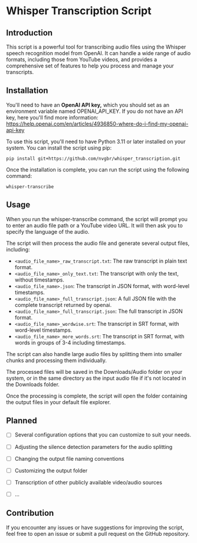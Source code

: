 # Whisper Transcription Script

## Introduction

This script is a powerful tool for transcribing audio files using the Whisper speech recognition model from OpenAI. It
can handle a wide range of audio formats, including those from YouTube videos, and provides a comprehensive set of
features to help you process and manage your transcripts.

## Installation

You'll need to have an **OpenAI API key,** which you should set as an environment variable named OPENAI_API_KEY.
If you do not have an API key, here you'll find more information: https://help.openai.com/en/articles/4936850-where-do-i-find-my-openai-api-key

To use this script, you'll need to have Python 3.11 or later installed on your system. You can install the script using
pip:

```shell
pip install git+https://github.com/nvgbr/whisper_transcription.git
```
Once the installation is complete, you can run the script using the following command:

```shell
whisper-transcribe
```
## Usage

When you run the whisper-transcribe command, the script will prompt you to enter an audio file path or a YouTube video
URL. It will then ask you to specify the language of the audio.

The script will then process the audio file and generate several output files, including:

- `<audio_file_name>_raw_transcript.txt`: The raw transcript in plain text format.
- `<audio_file_name>_only_text.txt`: The transcript with only the text, without timestamps.
- `<audio_file_name>.json`: The transcript in JSON format, with word-level timestamps.
- `<audio_file_name>_full_transcript.json`: A full JSON file with the complete transcript returned by openai.
- `<audio_file_name>_full_transcript.json`: The full transcript in JSON format.
- `<audio_file_name>_wordwise.srt`: The transcript in SRT format, with word-level timestamps.
- `<audio_file_name>_more_words.srt`: The transcript in SRT format, with words in groups of 3-4 including timestamps.

The script can also handle large audio files by splitting them into smaller chunks and processing them individually.

The processed files will be saved in the Downloads/Audio folder on your system, or in the same directory as the input
audio file if it's not located in the Downloads folder.

Once the processing is complete, the script will open the folder containing the output files in your default file
explorer.

## Planned

- [ ] Several configuration options that you can customize to suit your needs.
- [ ] Adjusting the silence detection parameters for the audio splitting
- [ ] Changing the output file naming conventions
- [ ] Customizing the output folder
- [ ] Transcription of other publicly available video/audio sources
- [ ] ...


## Contribution

If you encounter any issues or have suggestions for improving the script, feel free to open an issue or submit a pull
request on the GitHub repository.
